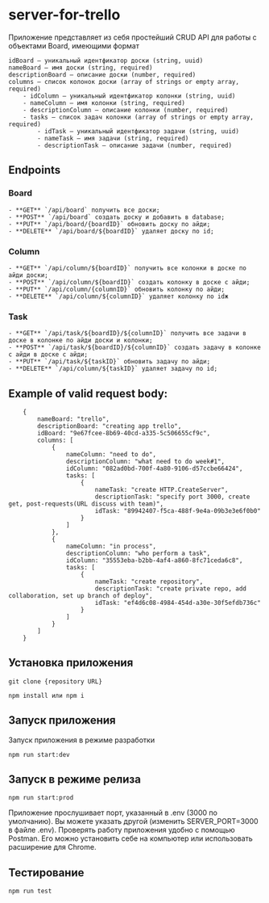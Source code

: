# server-for-trello

Приложение представляет из себя простейший CRUD API для работы с объектами Board, имеющими формат

```
idBoard — уникальный идентфикатор доски (string, uuid)
nameBoard — имя доски (string, required)
descriptionBoard — описание доски (number, required)
columns — список колонок доски (array of strings or empty array, required)
    - idСolumn — уникальный идентфикатор колонки (string, uuid)
    - nameColumn — имя колонки (string, required)
    - descriptionСolumn — описание колонки (number, required)
    - tasks — список задач колонки (array of strings or empty array, required)
        - idTask — уникальный идентфикатор задачи (string, uuid)
        - nameTask — имя задачи (string, required)
        - descriptionTask — описание задачи (number, required)
```

## Endpoints
### Board
    - **GET** `/api/board` получить все доски;
    - **POST** `/api/board` создать доску и добавить в database;
    - **PUT** `/api/board/{boardID}` обновить доску по айди;
    - **DELETE** `/api/board/${boardID}` удаляет доску по id;
### Column
    - **GET** `/api/column/${boardID}` получить все колонки в доске по айди доски;
    - **POST** `/api/column/${boardID}` создать колонку в доске с айди;
    - **PUT** `/api/column/{columnID}` обновить колонку по айди;
    - **DELETE** `/api/column/${columnID}` удаляет колонку по idж
### Task
    - **GET** `/api/task/${boardID}/${columnID}` получить все задачи в доске в колонке по айди доски и колонки;
    - **POST** `/api/task/${boardID}/${columnID}` создать задачу в колонке с айди в доске с айди;
    - **PUT** `/api/task/${taskID}` обновить задачу по айди;
    - **DELETE** `/api/column/${taskID}` удаляет задачу по id;

## Example of valid request body:
```
    {
        nameBoard: "trello",
        descriptionBoard: "creating app trello",
        idBoard: "9e67fcee-8b69-40cd-a335-5c506655cf9c",
        columns: [
            {
                nameColumn: "need to do",
                descriptionColumn: "what need to do week#1",
                idColumn: "082ad0bd-700f-4a80-9106-d57ccbe66424",
                tasks: [
                    {
                        nameTask: "create HTTP.CreateServer",
                        descriptionTask: "specify port 3000, create get, post-requests(URL discuss with team)",
                        idTask: "89942407-f5ca-488f-9e4a-09b3e3e6f0b0"
                    }
                ]
            },
            {
                nameColumn: "in process",
                descriptionColumn: "who perform a task",
                idColumn: "35553eba-b2bb-4af4-a860-8fc71ceda6c8",
                tasks: [
                    {
                        nameTask: "create repository",
                        descriptionTask: "create private repo, add collaboration, set up branch of deploy",
                        idTask: "ef4d6c08-4984-454d-a30e-30f5efdb736c"
                    }
                ]
            }
        ]
    }
```
## Установка приложения

```
git clone {repository URL}
```

```
npm install или npm i
```

## Запуск приложения

Запуск приложения в режиме разработки

```
npm run start:dev
```
## Запуск в режиме релиза

```
npm run start:prod
```
Приложение прослушивает порт, указанный в .env (3000 по умолчанию). Вы можете указать другой (изменить SERVER_PORT=3000 в файле .env). 
Проверять работу приложения удобно с помощью Postman. Его можно установить себе на компьютер или использовать расширение для Chrome.

## Тестирование
```
npm run test
```
